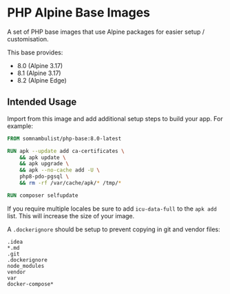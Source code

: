 # PHP Alpine Base Images

A set of PHP base images that use Alpine packages for easier setup / customisation.

This base provides:

 * 8.0 (Alpine 3.17)
 * 8.1 (Alpine 3.17)
 * 8.2 (Alpine Edge)

## Intended Usage

Import from this image and add additional setup steps to build your app. For example:

```dockerfile
FROM somnambulist/php-base:8.0-latest

RUN apk --update add ca-certificates \
    && apk update \
    && apk upgrade \
    && apk --no-cache add -U \
    php8-pdo-pgsql \
    && rm -rf /var/cache/apk/* /tmp/*

RUN composer selfupdate
```

If you require multiple locales be sure to add `icu-data-full` to the `apk add` list. This will increase the
size of your image.

A `.dockerignore` should be setup to prevent copying in git and vendor files:

```
.idea
*.md
.git
.dockerignore
node_modules
vendor
var
docker-compose*
```
